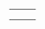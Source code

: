 |     |     |     |
| --- | --- | --- |
|     |     |     |
|     |     |     |
|     |     |     |

